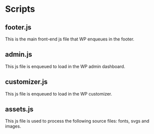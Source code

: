 # Scripts

## footer.js

This is the main front-end js file that WP enqueues in the footer.

## admin.js

This js file is enqueued to load in the WP admin dashboard.

## customizer.js

This js file is enqueued to load in the WP customizer.

## assets.js

This js file is used to process the following source files: fonts, svgs and images.
